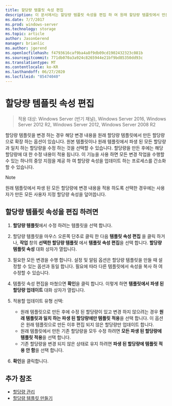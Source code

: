 ```yaml
---
title: 할당량 템플릿 속성 편집
description: 이 문서에서는 할당량 템플릿 속성을 편집 하 여 원래 할당량 템플릿에서 만든 할당량에 대 한 변경 내용을 확장 하는 방법을 설명 합니다.
ms.date: 7/7/2017
ms.prod: windows-server
ms.technology: storage
ms.topic: article
author: JasonGerend
manager: brianlic
ms.author: jgerend
ms.openlocfilehash: f4793616caf9ba4a8f9db09cd1902432323c081b
ms.sourcegitcommit: 771db070a3a924c8265944e21bf9bd85350dd93c
ms.translationtype: MT
ms.contentlocale: ko-KR
ms.lasthandoff: 06/27/2020
ms.locfileid: "85474040"
---
```

# <a name="edit-quota-template-properties"></a>할당량 템플릿 속성 편집

> 적용 대상: Windows Server (반기 채널), Windows Server 2016, Windows Server 2012 R2, Windows Server 2012, Windows Server 2008 R2

할당량 템플릿을 변경 하는 경우 해당 변경 내용을 원래 할당량 템플릿에서 만든 할당량으로 확장 하는 옵션이 있습니다. 원본 템플릿이나 원래 템플릿에서 파생 된 모든 할당량과 일치 하는 할당량을 수정 하는 것을 선택할 수 있습니다. 할당량을 만든 후에는 해당 할당량에 대 한 수정 내용이 적용 됩니다. 이 기능을 사용 하면 모든 변경 작업을 수행할 수 있는 하나의 중앙 지점을 제공 하 여 할당량 속성을 업데이트 하는 프로세스를 간소화할 수 있습니다.

> [!Note]
> 원래 템플릿에서 파생 된 모든 할당량에 변경 내용을 적용 하도록 선택한 경우에는 사용자가 만든 모든 사용자 지정 할당량 속성을 덮어씁니다.

## <a name="to-edit-quota-template-properties"></a>할당량 템플릿 속성을 편집 하려면

1.  **할당량 템플릿**에서 수정 하려는 템플릿을 선택 합니다.

2.  할당량 템플릿을 마우스 오른쪽 단추로 클릭 한 다음 **템플릿 속성 편집** 을 클릭 하거나, **작업** 창의 **선택한 할당량 템플릿** 에서 **템플릿 속성 편집**을 선택 합니다. **할당량 템플릿 속성** 대화 상자가 열립니다.

3.  필요한 모든 변경을 수행 합니다. 설정 및 알림 옵션은 할당량 템플릿을 만들 때 설정할 수 있는 옵션과 동일 합니다. 필요에 따라 다른 템플릿에서 속성을 복사 하 여 수정할 수 있습니다.

4.  템플릿 속성 편집을 마쳤으면 **확인**을 클릭 합니다. 이렇게 하면 **템플릿에서 파생 된 할당량 업데이트** 대화 상자가 열립니다.

5.  적용할 업데이트 유형 선택:

    -   원래 템플릿으로 만든 후에 수정 된 할당량이 있고 변경 하지 않으려는 경우 **원래 템플릿과 일치 하는 파생 된 할당량에만 템플릿 적용**을 선택 합니다. 이 옵션은 원래 템플릿으로 만든 이후 편집 되지 않은 할당량만 업데이트 합니다.
    -   원래 템플릿에서 만든 기존 할당량을 모두 수정 하려면 **모든 파생 된 할당량에 템플릿 적용**을 선택 합니다.
    -   기존 할당량을 변경 되지 않은 상태로 유지 하려면 **파생 된 할당량에 템플릿 적용 안 함**을 선택 합니다.

6.  **확인**을 클릭합니다.

## <a name="additional-references"></a>추가 참조

-   [할당량 관리](quota-management.md)
-   [할당량 템플릿 만들기](create-quota-template.md)


